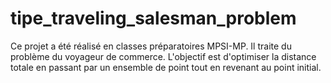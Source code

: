 # tipe_traveling_salesman_problem
Ce projet a été réalisé en classes préparatoires MPSI-MP.
Il traite du problème du voyageur de commerce. L'objectif est d'optimiser la distance totale en passant par un ensemble de point tout en revenant au point initial.
